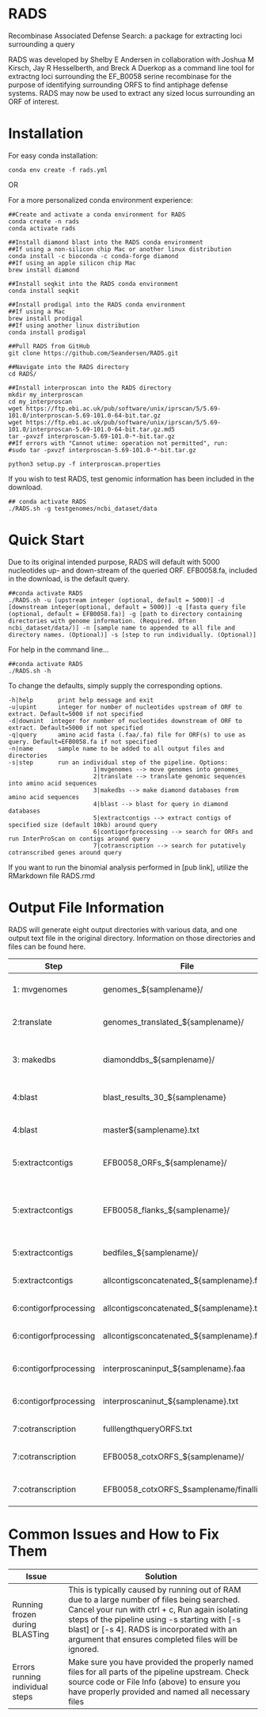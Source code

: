 # RADS
Recombinase Associated Defense Search: a package for extracting loci surrounding a query


RADS was developed by Shelby E Andersen in collaboration with Joshua M Kirsch, Jay R Hesselberth, and Breck A Duerkop as a command line tool for extractng loci surrounding the EF_B0058 serine recombinase for the purpose of identifying surrounding ORFS to find antiphage defense systems. RADS may now be used to extract any sized locus surrounding an ORF of interest.

# Installation
For easy conda installation:

```{bash}
conda env create -f rads.yml
```

OR

For a more personalized conda environment experience:
```{bash}
##Create and activate a conda environment for RADS
conda create -n rads
conda activate rads

##Install diamond blast into the RADS conda environment
##If using a non-silicon chip Mac or another linux distribution
conda install -c bioconda -c conda-forge diamond
##If using an apple silicon chip Mac
brew install diamond

##Install seqkit into the RADS conda environment
conda install seqkit

##Install prodigal into the RADS conda environment
##If using a Mac
brew install prodigal
##If using another linux distribution
conda install prodigal

##Pull RADS from GitHub
git clone https://github.com/Seandersen/RADS.git

##Navigate into the RADS directory
cd RADS/

##Install interproscan into the RADS directory
mkdir my_interproscan
cd my_interproscan
wget https://ftp.ebi.ac.uk/pub/software/unix/iprscan/5/5.69-101.0/interproscan-5.69-101.0-64-bit.tar.gz
wget https://ftp.ebi.ac.uk/pub/software/unix/iprscan/5/5.69-101.0/interproscan-5.69-101.0-64-bit.tar.gz.md5
tar -pxvzf interproscan-5.69-101.0-*-bit.tar.gz
##If errors with "Cannot utime: operation not permitted", run:
#sudo tar -pxvzf interproscan-5.69-101.0-*-bit.tar.gz

python3 setup.py -f interproscan.properties
```

If you wish to test RADS, test genomic information has been included in the download.
```{bash}
## conda activate RADS
./RADS.sh -g testgenomes/ncbi_dataset/data
```

# Quick Start
Due to its original intended purpose, RADS will default with 5000 nucleotides up- and down-stream of the queried ORF. EFB0058.fa, included in the download, is the default query. 

```{bash}
##conda activate RADS
./RADS.sh -u [upstream integer (optional, default = 5000)] -d [downstream integer(optional, default = 5000)] -q [fasta query file (optional, default = EFB0058.fa)] -g [path to directory containing directories with genome information. (Required. Often ncbi_dataset/data/)] -n [sample name to appended to all file and directory names. (Optional)] -s [step to run individually. (Optional)]
```

For help in the command line...
```{bash}
##conda activate RADS
./RADS.sh -h
```

To change the defaults, simply supply the corresponding options.
```{bash}
-h|help		  print help message and exit
-u|upint	  integer for number of nucleotides upstream of ORF to extract. Default=5000 if not specified
-d|downint	integer for number of nucleotides downstream of ORF to extract. Default=5000 if not specified
-q|query	  amino acid fasta (.faa/.fa) file for ORF(s) to use as query. Default=EFB0058.fa if not specified
-n|name		  sample name to be added to all output files and directories
-s|step		  run an individual step of the pipeline. Options:
						1|mvgenomes --> move genomes into genomes_
						2|translate --> translate genomic sequences into amino acid sequences
						3|makedbs --> make diamond databases from amino acid sequences
				        4|blast --> blast for query in diamond databases
				        5|extractcontigs --> extract contigs of specified size (default 10kb) around query
				        6|contigorfprocessing --> search for ORFs and run InterProScan on contigs around query
				        7|cotranscription --> search for putatively cotranscribed genes around query
```

If you want to run the binomial analysis performed in [pub link], utilize the RMarkdown file RADS.rmd

# Output File Information
RADS will generate eight output directories with various data, and one output text file in the original directory. Information on those directories and files can be found here.

|Step |File | Data Contained |
| --- | --- | ---|
| 1: mvgenomes | genomes_${samplename}/ | genomic .fna files parsed from the input genomes directory supplied by -g |
| 2:translate | genomes_translated_${samplename}/ | genomes translated into amino acid fasta (.faa) files by prodigal |
| 3: makedbs | diamonddbs_${samplename}/ | Diamond blast databases generated from amino acid fasta files to be used to blast against |
| 4:blast | blast_results_30_${samplename} | 30% amino acid identity hits of query supplied by -q or EF_B0058 (default) |
| 4:blast | master${samplename}.txt | list of all blast results concatenated from all genomes |
| 5:extractcontigs | EFB0058_ORFs_${samplename}/ | list of ORF IDs and coordinates containing query (EFB0058 default) |
| 5:extractcontigs | EFB0058_flanks_${samplename}/ | files of flanks coordinates. Size defaults to 5000nt up- and down-stream. Can be changed by providing integers with options -u and -d |
| 5:extractcontigs | bedfiles_${samplename}/ | bed files used by seqkit for contig extraction |
| 5:extractcontigs | allcontigsconcatenated_${samplename}.fna | all RADS output contigs as nucleic acids in a single .fna file |
| 6:contigorfprocessing | allcontigsconcatenated_${samplename}.txt | all RADS output contigs' ORF coordinates |
| 6:contigorfprocessing | allcontigsconcatenated_${samplename}.faa | all RADS output contigs translated to protein sequences |
| 6:contigorfprocessing |interproscaninput_${samplename}.faa | allcontigsconcatenated_.faa without * for use by interproscan |
| 6:contigorfprocessing | interproscaninut_${samplename}.txt | output of interproscan - all available domain data for proteins in RADS contigs |
| 7:cotranscription | fulllengthqueryORFS.txt | query ORFs with the flank coordinates in the IDs |
| 7:cotranscription | EFB0058_cotxORFS_${samplename}/ | contains file manipulations of obtaining ORFs downstream of query |
| 7:cotranscription | EFB0058_cotxORFS_$samplename/finallists/ | contains list of likely cotranscribed ORFs for each input genome |

# Common Issues and How to Fix Them
| Issue | Solution |
| --- | --- |
| Running frozen during BLASTing | This is typically caused by running out of RAM due to a large number of files being searched. Cancel your run with ctrl + c, Run again isolating steps of the pipeline using -s starting with [-s blast] or [-s 4]. RADS is incorporated with an argument that ensures completed files will be ignored.|
| Errors running individual steps | Make sure you have provided the properly named files for all parts of the pipeline upstream. Check source code or File Info (above) to ensure you have properly provided and named all necessary files |

